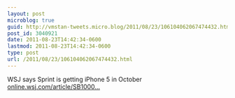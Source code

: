 ```yaml
---
layout: post
microblog: true
guid: http://vmstan-tweets.micro.blog/2011/08/23/106104062067474432.html
post_id: 3040921
date: 2011-08-23T14:42:34-0600
lastmod: 2011-08-23T14:42:34-0600
type: post
url: /2011/08/23/106104062067474432.html
---
```

WSJ says Sprint is getting iPhone 5 in October <a href="http://online.wsj.com/article/SB10001424053111903327904576526690675657466.html">online.wsj.com/article/SB1000…</a>
